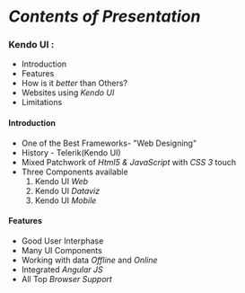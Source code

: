 # _**Contents of Presentation**_

### Kendo UI :
- Introduction
- Features
- How is it _better_ than Others?
- Websites using _Kendo UI_
- Limitations

#### Introduction
- One of the Best Frameworks- "Web Designing"
- History - Telerik(Kendo UI)
- Mixed Patchwork of _Html5 & JavaScript_ with _CSS 3_ touch
- Three Components available
  1. Kendo UI _Web_
  2. Kendo UI _Dataviz_
  3. Kendo UI _Mobile_

#### Features
- Good User Interphase
- Many UI Components
- Working with data _Offline_ and _Online_
- Integrated _Angular JS_
- All Top _Browser Support_
